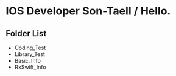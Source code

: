 
# IOS Developer Son-TaeIl / Hello.

## Folder List
- Coding_Test
- Library_Test
- Basic_Info
- RxSwift_Info
